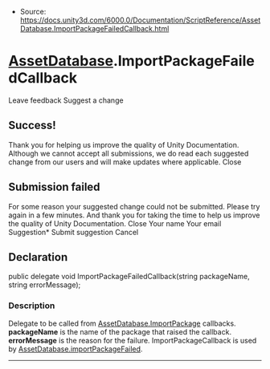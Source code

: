 * Source: https://docs.unity3d.com/6000.0/Documentation/ScriptReference/AssetDatabase.ImportPackageFailedCallback.html

#  [AssetDatabase](https://docs.unity3d.com/6000.0/Documentation/ScriptReference/AssetDatabase.html).ImportPackageFailedCallback
Leave feedback
Suggest a change
## Success!
Thank you for helping us improve the quality of Unity Documentation. Although we cannot accept all submissions, we do read each suggested change from our users and will make updates where applicable.
Close
## Submission failed
For some reason your suggested change could not be submitted. Please <a>try again</a> in a few minutes. And thank you for taking the time to help us improve the quality of Unity Documentation.
Close
Your name Your email Suggestion* Submit suggestion
Cancel
## Declaration
public delegate void ImportPackageFailedCallback(string packageName, string errorMessage); 
### Description
Delegate to be called from [AssetDatabase.ImportPackage](https://docs.unity3d.com/6000.0/Documentation/ScriptReference/AssetDatabase.ImportPackage.html) callbacks. **packageName** is the name of the package that raised the callback. **errorMessage** is the reason for the failure.
ImportPackageCallback is used by [AssetDatabase.importPackageFailed](https://docs.unity3d.com/6000.0/Documentation/ScriptReference/AssetDatabase-importPackageFailed.html).
* * *
